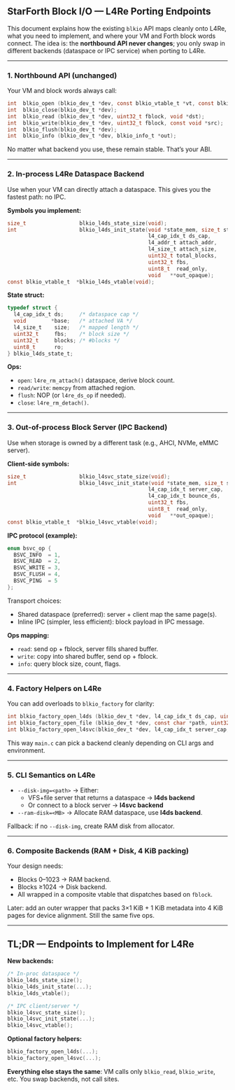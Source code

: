 ## StarForth Block I/O — L4Re Porting Endpoints

This document explains how the existing `blkio` API maps cleanly onto L4Re, what you need to implement, and where your
VM and Forth block words connect. The idea is: the **northbound API never changes**; you only swap in different
backends (dataspace or IPC service) when porting to L4Re.

---

### 1. Northbound API (unchanged)

Your VM and block words always call:

```c
int  blkio_open (blkio_dev_t *dev, const blkio_vtable_t *vt, const blkio_params_t *p);
int  blkio_close(blkio_dev_t *dev);
int  blkio_read (blkio_dev_t *dev, uint32_t fblock, void *dst);
int  blkio_write(blkio_dev_t *dev, uint32_t fblock, const void *src);
int  blkio_flush(blkio_dev_t *dev);
int  blkio_info (blkio_dev_t *dev, blkio_info_t *out);
```

No matter what backend you use, these remain stable. That’s your ABI.

---

### 2. In-process L4Re Dataspace Backend

Use when your VM can directly attach a dataspace. This gives you the fastest path: no IPC.

**Symbols you implement:**

```c
size_t                 blkio_l4ds_state_size(void);
int                    blkio_l4ds_init_state(void *state_mem, size_t state_len,
                                             l4_cap_idx_t ds_cap,
                                             l4_addr_t attach_addr,
                                             l4_size_t attach_size,
                                             uint32_t total_blocks,
                                             uint32_t fbs,
                                             uint8_t  read_only,
                                             void   **out_opaque);
const blkio_vtable_t  *blkio_l4ds_vtable(void);
```

**State struct:**

```c
typedef struct {
  l4_cap_idx_t ds;     /* dataspace cap */
  void        *base;   /* attached VA */
  l4_size_t    size;   /* mapped length */
  uint32_t     fbs;    /* block size */
  uint32_t     blocks; /* #blocks */
  uint8_t      ro;
} blkio_l4ds_state_t;
```

**Ops:**

- `open`: `l4re_rm_attach()` dataspace, derive block count.
- `read/write`: `memcpy` from attached region.
- `flush`: NOP (or `l4re_ds_op` if needed).
- `close`: `l4re_rm_detach()`.

---

### 3. Out-of-process Block Server (IPC Backend)

Use when storage is owned by a different task (e.g., AHCI, NVMe, eMMC server).

**Client-side symbols:**

```c
size_t                 blkio_l4svc_state_size(void);
int                    blkio_l4svc_init_state(void *state_mem, size_t state_len,
                                             l4_cap_idx_t server_cap,
                                             l4_cap_idx_t bounce_ds,
                                             uint32_t fbs,
                                             uint8_t  read_only,
                                             void   **out_opaque);
const blkio_vtable_t  *blkio_l4svc_vtable(void);
```

**IPC protocol (example):**

```c
enum bsvc_op {
  BSVC_INFO  = 1,
  BSVC_READ  = 2,
  BSVC_WRITE = 3,
  BSVC_FLUSH = 4,
  BSVC_PING  = 5
};
```

Transport choices:

- Shared dataspace (preferred): server + client map the same page(s).
- Inline IPC (simpler, less efficient): block payload in IPC message.

**Ops mapping:**

- `read`: send op + fblock, server fills shared buffer.
- `write`: copy into shared buffer, send op + fblock.
- `info`: query block size, count, flags.

---

### 4. Factory Helpers on L4Re

You can add overloads to `blkio_factory` for clarity:

```c
int blkio_factory_open_l4ds (blkio_dev_t *dev, l4_cap_idx_t ds_cap, uint32_t fbs, uint8_t ro);
int blkio_factory_open_file (blkio_dev_t *dev, const char *path, uint32_t fbs, uint8_t ro);
int blkio_factory_open_l4svc(blkio_dev_t *dev, l4_cap_idx_t server_cap, l4_cap_idx_t bounce_ds, uint32_t fbs, uint8_t ro);
```

This way `main.c` can pick a backend cleanly depending on CLI args and environment.

---

### 5. CLI Semantics on L4Re

- `--disk-img=<path>` → Either:
    - VFS+file server that returns a dataspace → **l4ds backend**
    - Or connect to a block server → **l4svc backend**
- `--ram-disk=<MB>` → Allocate RAM dataspace, use **l4ds backend**.

Fallback: if no `--disk-img`, create RAM disk from allocator.

---

### 6. Composite Backends (RAM + Disk, 4 KiB packing)

Your design needs:

- Blocks 0–1023 → RAM backend.
- Blocks ≥1024 → Disk backend.
- All wrapped in a composite vtable that dispatches based on `fblock`.

Later: add an outer wrapper that packs 3×1 KiB + 1 KiB metadata into 4 KiB pages for device alignment. Still the same
five ops.

---

## TL;DR — Endpoints to Implement for L4Re

**New backends:**

```c
/* In-proc dataspace */
blkio_l4ds_state_size();
blkio_l4ds_init_state(...);
blkio_l4ds_vtable();

/* IPC client/server */
blkio_l4svc_state_size();
blkio_l4svc_init_state(...);
blkio_l4svc_vtable();
```

**Optional factory helpers:**

```c
blkio_factory_open_l4ds(...);
blkio_factory_open_l4svc(...);
```

**Everything else stays the same**: VM calls only `blkio_read`, `blkio_write`, etc. You swap backends, not call sites.